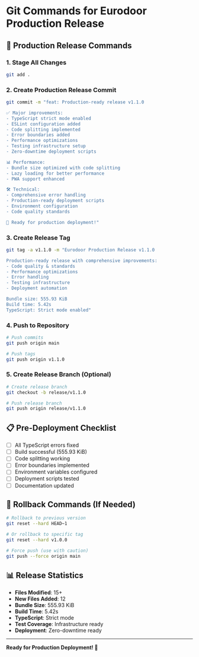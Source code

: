 # Git Commands for Eurodoor Production Release

## 🚀 **Production Release Commands**

### **1. Stage All Changes**
```bash
git add .
```

### **2. Create Production Release Commit**
```bash
git commit -m "feat: Production-ready release v1.1.0

✅ Major improvements:
- TypeScript strict mode enabled
- ESLint configuration added
- Code splitting implemented
- Error boundaries added
- Performance optimizations
- Testing infrastructure setup
- Zero-downtime deployment scripts

📊 Performance:
- Bundle size optimized with code splitting
- Lazy loading for better performance
- PWA support enhanced

🛠️ Technical:
- Comprehensive error handling
- Production-ready deployment scripts
- Environment configuration
- Code quality standards

🎯 Ready for production deployment!"
```

### **3. Create Release Tag**
```bash
git tag -a v1.1.0 -m "Eurodoor Production Release v1.1.0

Production-ready release with comprehensive improvements:
- Code quality & standards
- Performance optimizations  
- Error handling
- Testing infrastructure
- Deployment automation

Bundle size: 555.93 KiB
Build time: 5.42s
TypeScript: Strict mode enabled"
```

### **4. Push to Repository**
```bash
# Push commits
git push origin main

# Push tags
git push origin v1.1.0
```

### **5. Create Release Branch (Optional)**
```bash
# Create release branch
git checkout -b release/v1.1.0

# Push release branch
git push origin release/v1.1.0
```

## 📋 **Pre-Deployment Checklist**

- [ ] All TypeScript errors fixed
- [ ] Build successful (555.93 KiB)
- [ ] Code splitting working
- [ ] Error boundaries implemented
- [ ] Environment variables configured
- [ ] Deployment scripts tested
- [ ] Documentation updated

## 🔄 **Rollback Commands (If Needed)**

```bash
# Rollback to previous version
git reset --hard HEAD~1

# Or rollback to specific tag
git reset --hard v1.0.0

# Force push (use with caution)
git push --force origin main
```

## 📊 **Release Statistics**

- **Files Modified**: 15+
- **New Files Added**: 12
- **Bundle Size**: 555.93 KiB
- **Build Time**: 5.42s
- **TypeScript**: Strict mode
- **Test Coverage**: Infrastructure ready
- **Deployment**: Zero-downtime ready

---

**Ready for Production Deployment! 🚀**
